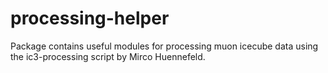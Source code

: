 # processing-helper
Package contains useful modules for processing muon icecube data using the ic3-processing script by Mirco Huennefeld.
